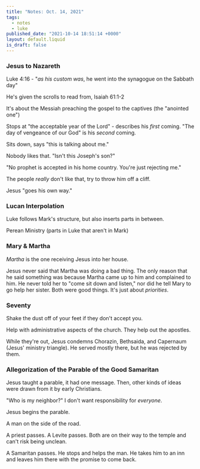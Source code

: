 ```yaml
---
title: "Notes: Oct. 14, 2021"
tags:
  - notes
  - luke
published_date: "2021-10-14 18:51:14 +0000"
layout: default.liquid
is_draft: false
---
```

### Jesus to Nazareth
Luke 4:16 - "*as his custom was*, he went into the
synagogue on the Sabbath day"

He's given the scrolls to read from, Isaiah 61:1-2

It's about the Messiah preaching the gospel to the
captives (the "anointed one")

Stops at "the acceptable year of the Lord" -
describes his *first* coming. "The day of
vengeance of our God" is his *second* coming.

Sits down, says "this is talking about me."

Nobody likes that. "Isn't this Joseph's son?"

"No prophet is accepted in his home
country. You're just rejecting me."

The people *really* don't like that, try to throw
him off a cliff.

Jesus "goes his own way."

### Lucan Interpolation
Luke follows Mark's structure, but also inserts
parts in between.

Perean Ministry (parts in Luke that aren't in Mark)

### Mary & Martha
*Martha* is the one receiving Jesus into her
house.

Jesus never said that Martha was doing a bad
thing. The only reason that he said something was
because Martha came up to him and complained to
him. He never told her to "come sit down and
listen," nor did he tell Mary to go help her
sister. Both were good things. It's just about
*priorities*.

### Seventy
Shake the dust off of your feet if they don't
accept you.

Help with administrative aspects of the
church. They help out the apostles.

While they're out, Jesus condemns Chorazin,
Bethsaida, and Capernaum (Jesus' ministry
triangle). He served mostly there, but he was
rejected by them.

### Allegorization of the Parable of the Good Samaritan
Jesus taught a parable, it had one message. Then,
other kinds of ideas were drawn from it by early
Christians.

"Who is my neighbor?" I don't want responsibility
for *everyone*.

Jesus begins the parable.

A man on the side of the road.

A priest passes. A Levite passes. Both are on
their way to the temple and can't risk being
unclean.

A Samaritan passes. He stops and helps the man. He
takes him to an inn and leaves him there with the
promise to come back.
